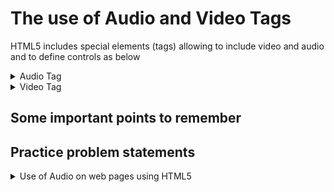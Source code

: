 # The use of Audio and Video Tags

HTML5 includes special elements (tags) allowing to include video and audio and to define controls as below

<details><summary>Audio Tag</summary>
<p>
  
**\<audio> -** The <audio> tag allows you to embed/add audio files on Webpages
  - **Attributes of \<audio> Tag -**
  
  | Attribute | Values | Description |
  | --- | --- | --- |
  | autoplay | NA | autoplay on site load |
  | controls | NA | show audio controls |
  | loop | Value | start over again after end | 
  | muted | NA | specifies that the output be muted |
  | src | URL | URL of audio file to use |
     
<p>
</details>
<details><summary>Video Tag</summary>
<p>  
    
**\<video> -** The <video> tag is used to embed video into your web page
  - **Attributes of \<audio> Tag -**
  
  | Attribute | Values | Description |
  | --- | --- | --- |
  | src | URL | URL of video file to embed |
  | autoplay | NA | autoplay on site load |
  | controls | NA | show video controls |
  | height | pixels | sets the height of the embed |
  | width  | pixels | sets the width of the embed |
  | loop | Value | start over again after end | 
  | muted | NA | specifies that the output be muted |
  | poster | URL | URL of the image to be set as the default cover image |
  | preload | auto, metadate, none | how to load the video when the webpage loads |
  
</p>    
</details>
  
## Some important points to remember

## Practice problem statements
  
<details><summary>Use of Audio on web pages using HTML5</summary>
<p>

```diff
- Question - 
  
+ Create a webpage to set up an audio file with controls. The file should play on browser load and again as soon as it ends
+ Create another webpage to set up multiple file formats for the same audio file. It should play automatically with controls. Browser must display the appropriate message when a specific file isn't supported.
```
```html
<!DOCTYPE html>
<html>
    <head>
        <title>Inserting Audio</title>
    </head>
    <body>
        <h1>Inserting Single Audio Source</h1>
        <audio controls autoplay loop src="\\C:\Users\Admin\Documents\test\stay.mp3">
            Not Supported
        </audio>
    </body>
</html>
```
```html
<!DOCTYPE html>
<html>
    <head>
        <title>Inserting Audio</title>
    </head>
    <body>
        <h1>Inserting Multiple Audio Source</h1>
        <audio controls autoplay>
            <source src="\\C:\Users\Admin\Documents\test\stay.mp3">
            <source src="\\C:\Users\Admin\Documents\test\stay.ogg">
            Not Supported
        </audio>
    </body>
</html>
```
